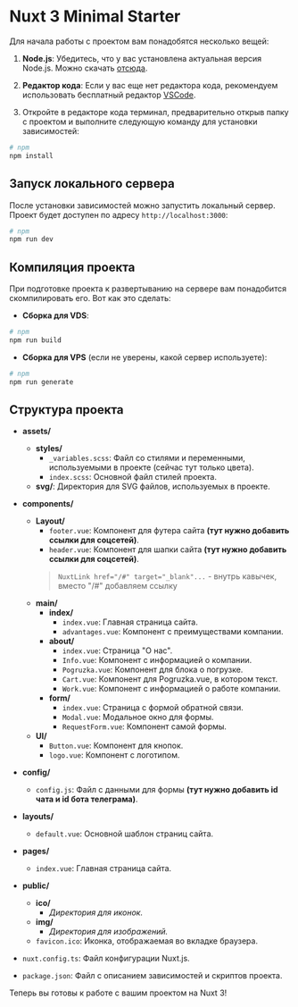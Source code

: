 # Nuxt 3 Minimal Starter

Для начала работы с проектом вам понадобятся несколько вещей:

1. **Node.js**: Убедитесь, что у вас установлена актуальная версия Node.js. Можно скачать [отсюда](https://nodejs.org/en/download/current).
   
2. **Редактор кода**: Если у вас еще нет редактора кода, рекомендуем использовать бесплатный редактор [VSCode](https://code.visualstudio.com/download).

3. Откройте в редакторе кода терминал, предварительно открыв папку с проектом и выполните следующую команду для установки зависимостей:

```bash
# npm
npm install
```

## Запуск локального сервера

После установки зависимостей можно запустить локальный сервер. Проект будет доступен по адресу `http://localhost:3000`:

```bash
# npm
npm run dev
```

## Компиляция проекта

При подготовке проекта к развертыванию на сервере вам понадобится скомпилировать его. Вот как это сделать:

- **Сборка для VDS**:

```bash
# npm
npm run build
```

- **Сборка для VPS** (если не уверены, какой сервер используете):

```bash
# npm
npm run generate
```

## Структура проекта

- **assets/**
  - **styles/**
    - `_variables.scss`: Файл со стилями и переменными, используемыми в проекте (сейчас тут только цвета).
    - `index.scss`: Основной файл стилей проекта.
  - **svg/**: Директория для SVG файлов, используемых в проекте.
  
- **components/**
  - **Layout/**
    - `footer.vue`: Компонент для футера сайта **(тут нужно добавить ссылки для соцсетей)**.
    - `header.vue`: Компонент для шапки сайта **(тут нужно добавить ссылки для соцсетей)**.
    >`NuxtLink href="/#" target="_blank"...` - внутрь кавычек, вместо "/#" добавляем ссылку
  - **main/**
    - **index/**
      - `index.vue`: Главная страница сайта.
      - `advantages.vue`: Компонент с преимуществами компании.
    - **about/**
      - `index.vue`: Страница "О нас".
      - `Info.vue`: Компонент с информацией о компании.
      - `Pogruzka.vue`: Компонент для блока о погрузке.
      - `Cart.vue`: Компонент для Pogruzka.vue, в котором текст.
      - `Work.vue`: Компонент с информацией о работе компании.
    - **form/**
      - `index.vue`: Страница с формой обратной связи.
      - `Modal.vue`: Модальное окно для формы.
      - `RequestForm.vue`: Компонент самой формы.
  - **UI/**
    - `Button.vue`: Компонент для кнопок.
    - `logo.vue`: Компонент с логотипом.
    
- **config/**
  - `config.js`: Файл с данными для формы **(тут нужно добавить id чата и id бота телеграма)**.
  
- **layouts/**
  - `default.vue`: Основной шаблон страниц сайта.
  
- **pages/**
  - `index.vue`: Главная страница сайта.
  
- **public/**
  - **ico/**
    - *Директория для иконок.*
  - **img/**
    - *Директория для изображений.*
  - `favicon.ico`: Иконка, отображаемая во вкладке браузера.
  
- `nuxt.config.ts`: Файл конфигурации Nuxt.js.

- `package.json`: Файл с описанием зависимостей и скриптов проекта.

Теперь вы готовы к работе с вашим проектом на Nuxt 3!